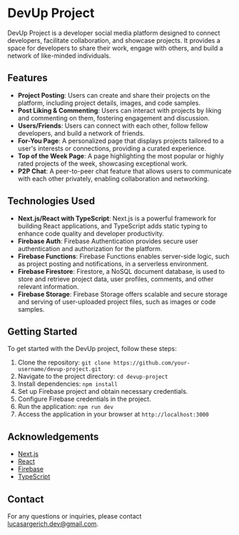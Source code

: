 # DevUp Project

DevUp Project is a developer social media platform designed to connect developers, facilitate collaboration, and showcase projects. It provides a space for developers to share their work, engage with others, and build a network of like-minded individuals.

## Features

- **Project Posting**: Users can create and share their projects on the platform, including project details, images, and code samples.
- **Post Liking & Commenting**: Users can interact with projects by liking and commenting on them, fostering engagement and discussion.
- **Users/Friends**: Users can connect with each other, follow fellow developers, and build a network of friends.
- **For-You Page**: A personalized page that displays projects tailored to a user's interests or connections, providing a curated experience.
- **Top of the Week Page**: A page highlighting the most popular or highly rated projects of the week, showcasing exceptional work.
- **P2P Chat**: A peer-to-peer chat feature that allows users to communicate with each other privately, enabling collaboration and networking.

## Technologies Used

- **Next.js/React with TypeScript**: Next.js is a powerful framework for building React applications, and TypeScript adds static typing to enhance code quality and developer productivity.
- **Firebase Auth**: Firebase Authentication provides secure user authentication and authorization for the platform.
- **Firebase Functions**: Firebase Functions enables server-side logic, such as project posting and notifications, in a serverless environment.
- **Firebase Firestore**: Firestore, a NoSQL document database, is used to store and retrieve project data, user profiles, comments, and other relevant information.
- **Firebase Storage**: Firebase Storage offers scalable and secure storage and serving of user-uploaded project files, such as images or code samples.

## Getting Started

To get started with the DevUp project, follow these steps:

1. Clone the repository: `git clone https://github.com/your-username/devup-project.git`
2. Navigate to the project directory: `cd devup-project`
3. Install dependencies: `npm install`
4. Set up Firebase project and obtain necessary credentials.
5. Configure Firebase credentials in the project.
6. Run the application: `npm run dev`
7. Access the application in your browser at `http://localhost:3000`

## Acknowledgements

- [Next.js](https://nextjs.org/)
- [React](https://reactjs.org/)
- [Firebase](https://firebase.google.com/)
- [TypeScript](https://www.typescriptlang.org/)

## Contact

For any questions or inquiries, please contact [lucasargerich.dev@gmail.com]().
